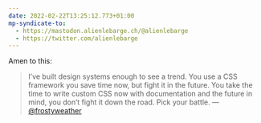 ```yaml
---
date: 2022-02-22T13:25:12.773+01:00
mp-syndicate-to:
  - https://mastodon.alienlebarge.ch/@alienlebarge
  - https://twitter.com/alienlebarge
---
```

Amen to this:

> I’ve built design systems enough to see a trend. You use a CSS framework you save time now, but fight it in the future. You take the time to write custom CSS now with documentation and the future in mind, you don’t fight it down the road. Pick your battle.
> —  [@frostyweather](https://twitter.com/frostyweather/status/1495763234724397065)
